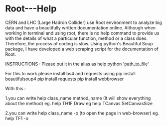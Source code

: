 # Root---Help

CERN and LHC (Large Hadron Collider) use Root environment to analyze big data and have a beautifully written documentation online. 
Although when working in terminal and using root, there is no help command to provide us with the details of what a particular function, method or a class does. Therefore, the process of coding is slow.
Using python's Beautiful Soup package, I have developed a web scraping script for the documentation of Root.

INSTRUCTIONS : 
Please put it in the alias as help python 'path_to_file'

For this to work please install bs4 and requests using
pip install beautifulsoup4
pip install requests
pip install webbrowser

With this : 

1.you can write help class_name method_name (It will show everything about the method)
eg. help TH1F Draw
eg help TCanvas SetCanvasSize

2.you can write help class_name -o (to open the page in web-browser)
eg. help TF1 -o

